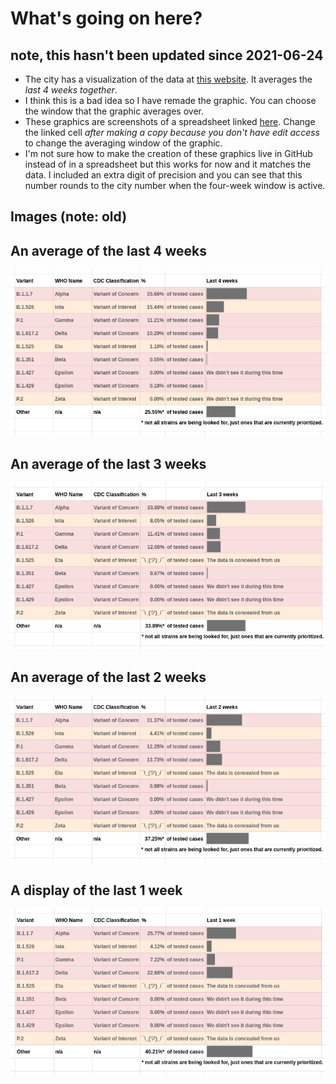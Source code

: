 # What's going on here?

## note, this hasn't been updated since 2021-06-24

- The city has a visualization of the data at [this website](https://www1.nyc.gov/site/doh/covid/covid-19-data-variants.page). It averages the  *last 4 weeks together*.
- I think this is a bad idea so I have remade the graphic. You can choose the window that the graphic averages over.
- These graphics are screenshots of a spreadsheet linked [here](https://tinyurl.com/choose-your-window). Change the linked cell *after making a copy because you don't have edit access* to change the averaging window of the graphic.
- I'm not sure how to make the creation of these graphics live in GitHub instead of in a spreadsheet but this works for now and it matches the data. I included an extra digit of precision and you can see that this number rounds to the city number when the four-week window is active.

## Images (note: old)

## An average of the last 4 weeks
![last-4-weeks.png](last-4-weeks.png)
 
## An average of the last 3 weeks
![last-3-weeks.png](last-3-weeks.png)
 
## An average of the last 2 weeks
![last-2-weeks.png](last-2-weeks.png)
 
## A display of the last 1 week
![last-1-week.png](last-1-week.png)
